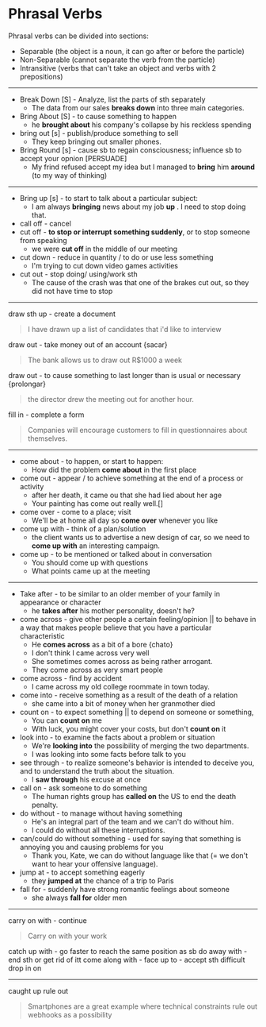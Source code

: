 
# Phrasal Verbs

Phrasal verbs can be divided into sections:
* Separable (the object is a noun, it can go after or before the particle)
* Non-Separable (cannot separate the verb from the particle)
* Intransitive (verbs that can't take an object and verbs with 2 prepositions)

---

* Break Down [S] - Analyze, list the parts of sth separately
	* The data from our sales **breaks down** into three main categories.
* Bring About [S] - to cause something to happen
	* he **brought about** his company's collapse by his reckless spending
* bring out [s] - publish/produce something to sell
	* They keep bringing out smaller phones.
* Bring Round [s] - cause sb to regain consciousness; influence sb to accept your opnion [PERSUADE]
	* My frind refused accept my idea but I managed to **bring** him **around** (to my way of thinking)

---

* Bring up [s] - to start to talk about a particular subject:
	* I am always **bringing** news about my job **up** . I need to stop doing that.
* call off - cancel 
* cut off - **to stop or interrupt something suddenly**, or to stop someone from speaking
	* we were **cut off** in the middle of our meeting
* cut down - reduce in quantity / to do or use less something
	* I'm trying to cut down video games activities
* cut out - stop doing/ using/work sth
	* The cause of the crash was that one of the brakes cut out, so they did not have time to stop

---

draw sth up - create a document
>  I have drawn up a list of candidates that i'd like to interview

draw out - take money out of an account {sacar}
> The bank allows us to draw out R$1000 a week

draw out - to cause something to last longer than is usual or necessary {prolongar}
> the director drew the meeting out for another hour.

fill in  - complete a form
> Companies will encourage customers to fill in questionnaires about themselves.


---

* come about - to happen, or start to happen:
	* How did the problem **come about** in the first place
* come out - appear / to achieve something at the end of a process or activity
	*  after her death, it came ou that she had lied about her age
	* Your painting has come out really well.[]
* come over - come to a place; visit
	*  We'll be at home all day so **come over** whenever you like
* come up with - think of a plan/solution
	*  the client wants us to advertise a new design of car, so we need to **come up with** an interesting campaign.
* come up - to be mentioned or talked about in conversation
	* You should come up with questions
	* What points came up at the meeting 

---

* Take after  - to be similar to an older member of your family in appearance or character
	* he **takes after** his mother personality, doesn't he?
* come across - give other people a certain feeling/opinion || to behave in a way that makes people believe that you have a particular characteristic
	* He **comes across** as a bit of a bore {chato}
	* I don't think I came across very well
	* She sometimes comes across as being rather arrogant.
	* They come across as very smart people
* come across -  find by accident
	* I came across my old college roommate in town today.
* come into - receive something as a result of the death of a relation 
	* she came into a bit of money when her granmother died
*  count on -  to expect something ||   to depend on someone or something,
	* You can **count on** me
	* With luck, you might cover your costs, but don't **count on** it
*  look into - to examine the facts about a problem or situation
	* We're **looking into** the possibility of merging the two departments.
	* I was looking into some facts before talk to you
*  see through - to realize someone's behavior is intended to deceive you, and to understand the truth about the situation.
	* I **saw through** his excuse at once
*  call on - ask someone to do something
	* The human rights group has **called on** the US to end the death penalty.
* do without - to manage without having something
	* He's an integral part of the team and we can't do without him.
	* I could do without all these interruptions.	
* can/could do without something - used for saying that something is annoying you and causing problems for you
	* Thank you, Kate, we can do without language like that (= we don't want to hear your offensive language).
*  jump at - to accept something eagerly
	* they **jumped at** the chance of a trip to Paris
* fall for - suddenly have strong romantic feelings about someone
	* she always **fall for** older men

--- 
carry on with - continue
> Carry on with your work

catch up with - go faster to reach the same position as sb
do away with - end sth or get rid of itt
come along with - 
face up to - accept sth difficult
drop in on

---

caught up
rule out
> Smartphones  are a great example where technical constraints rule out webhooks as a  possibility


